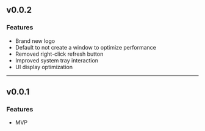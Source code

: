 ## v0.0.2

### Features

- Brand new logo
- Default to not create a window to optimize performance
- Removed right-click refresh button
- Improved system tray interaction
- UI display optimization

---

## v0.0.1

### Features

- MVP
